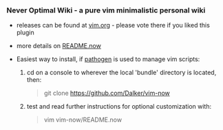 ### Never Optimal Wiki - a pure vim minimalistic personal wiki

* releases can be found at [vim.org](http://www.vim.org/scripts/script.php?script_id=5263) - please vote there if you liked this plugin

* more details on [README.now](https://github.com/Dalker/vim-now/blob/master/README.now)

* Easiest way to install, if [pathogen](https://github.com/tpope/vim-pathogen) is used to manage vim scripts:
  1.  cd on a console to wherever the local 'bundle' directory is located, then:

      > git clone https://github.com/Dalker/vim-now
  2.  test and read further instructions for optional customization with:

      > vim vim-now/README.now
